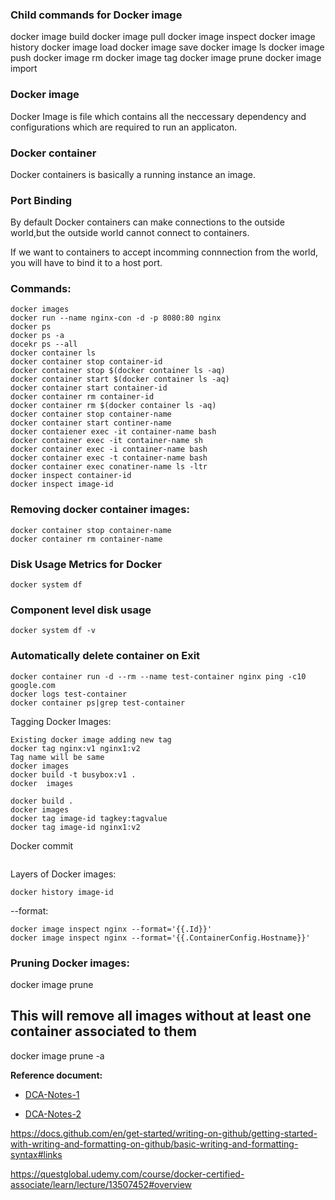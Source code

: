 ### Child commands for Docker image
docker image build
docker image pull
docker image inspect
docker image history
docker image load
docker image save
docker image ls
docker image push
docker image rm
docker image tag
docker image prune
docker image import

### Docker image
Docker Image is file which contains all the neccessary dependency and configurations which are required to run an applicaton.

### Docker container
Docker containers is basically a running instance an image.

### Port Binding
By default Docker containers can make connections to the outside world,but the outside world cannot connect to containers.

If we want to containers to accept incomming connnection from the world, you will have to bind it to a host port.

### Commands:
```
docker images
docker run --name nginx-con -d -p 8080:80 nginx
docker ps
docker ps -a
docekr ps --all
docker container ls
docker container stop container-id
docker container stop $(docker container ls -aq)
docker container start $(docker container ls -aq)
docker container start container-id
docker container rm container-id
docker container rm $(docker container ls -aq)
docker container stop container-name
docker container start continer-name
docker contaiener exec -it container-name bash
docker container exec -it container-name sh
docker container exec -i container-name bash
docker container exec -t container-name bash
docker container exec conatiner-name ls -ltr
docker inspect container-id
docker inspect image-id
````
### Removing docker container images:
```
docker container stop container-name
docker container rm container-name
```
### Disk Usage Metrics for Docker
```
docker system df
```
### Component level disk usage
```
docker system df -v
```

### Automatically delete container on Exit
``````
docker container run -d --rm --name test-container nginx ping -c10 google.com
docker logs test-container
docker container ps|grep test-container
``````
Tagging Docker Images:
```
Existing docker image adding new tag
docker tag nginx:v1 nginx1:v2
Tag name will be same
docker images
docker build -t busybox:v1 .
docker  images

docker build .
docker images
docker tag image-id tagkey:tagvalue
docker tag image-id nginx1:v2
```

Docker commit
```

```
Layers of Docker images:
```
docker history image-id
```
--format:
```
docker image inspect nginx --format='{{.Id}}'
docker image inspect nginx --format='{{.ContainerConfig.Hostname}}'
```

### Pruning Docker images:
docker image prune

## This will remove all images without at least one container associated to them
docker image prune -a


**Reference document:**
- [DCA-Notes-1](https://docs.google.com/document/d/1LsQyB_9DlKkA2CfFgF0zkRclfO9lZT9ZoIHcANWzvxQ/edit)

- [DCA-Notes-2](https://docs.google.com/document/d/1n60n6MymydOjdXboqX1RCP-xklkjiJ-ClS2fjJTwsCY/edit#heading=h.zbd2vonu6n3)

https://docs.github.com/en/get-started/writing-on-github/getting-started-with-writing-and-formatting-on-github/basic-writing-and-formatting-syntax#links




https://questglobal.udemy.com/course/docker-certified-associate/learn/lecture/13507452#overview

